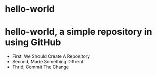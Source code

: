 # hello-world
hello-world, a simple repository in using GitHub
=================================
* First, We Should Create A Repository
* Second, Made Something Diffrent
* Thrid, Commit The Change
